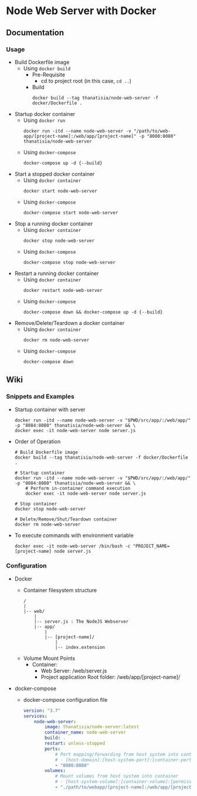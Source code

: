 # Node Web Server with Docker

## Documentation
### Usage
- Build Dockerfile image
    - Using `docker build`
        - Pre-Requisite
            + cd to project root (in this case, `cd ..`)
        - Build
            ```console
            docker build --tag thanatisia/node-web-server -f docker/Dockerfile .
            ```
- Startup docker container
    - Using `docker run`
        ```console
        docker run -itd --name node-web-server -v "/path/to/web-app/[project-name]:/web/app/[project-name]" -p "8080:8080" thanatisia/node-web-server
        ```
    - Using `docker-compose`
        ```console
        docker-compose up -d {--build}
        ```
- Start a stopped docker container
    - Using `docker container`
        ```console
        docker start node-web-server
        ```
    - Using `docker-compose`
        ```console
        docker-compose start node-web-server
        ```
- Stop a running docker container
    - Using `docker container`
        ```console
        docker stop node-web-server
        ```
    - Using `docker-compose`
        ```console
        docker-compose stop node-web-server
        ```
- Restart a running docker container
    - Using `docker container`
        ```console
        docker restart node-web-server
        ```
    - Using `docker-compose`
        ```console
        docker-compose down && docker-compose up -d {--build}
        ```
- Remove/Delete/Teardown a docker container
    - Using `docker container`
        ```console
        docker rm node-web-server
        ```
    - Using `docker-compose`
        ```console
        docker-compose down
        ```

## Wiki
### Snippets and Examples
- Startup container with server
    ```console
    docker run -itd --name node-web-server -v "$PWD/src/app/:/web/app/" -p "8084:8080" thanatisia/node-web-server && \
    docker exec -it node-web-server node server.js
    ```

- Order of Operation
    ```console
    # Build Dockerfile image
    docker build --tag thanatisia/node-web-server -f docker/Dockerfile .

    # Startup container
    docker run -itd --name node-web-server -v "$PWD/src/app/:/web/app/" -p "8084:8080" thanatisia/node-web-server && \
        # Perform in-container command execution
        docker exec -it node-web-server node server.js

    # Stop container
    docker stop node-web-server

    # Delete/Remove/Shut/Teardown container
    docker rm node-web-server
    ```

- To execute commands with environment variable
    ```console
    docker exec -it node-web-server /bin/bash -c "PROJECT_NAME=[project-name] node server.js
    ```

### Configuration
- Docker 
    - Container filesystem structure
        ```
        /
        |
        |-- web/
            |
            |-- server.js : The NodeJS Webserver
            |-- app/
                |
                |-- [project-name]/
                    |
                    |-- index.extension
        ```
    - Volume Mount Points
        - Container:
            + Web Server: /web/server.js
            + Project application Root folder: /web/app/[project-name]/

- docker-compose
    - docker-compose configuration file
        ```yaml
        version: "3.7"
        services:
            node-web-server:
                image: thanatisia/node-server:latest
                container_name: node-web-server
                build: .
                restart: unless-stopped
                ports:
                    # Port mapping/forwarding from host system into container
                    # - [host-domain]:[host-system-port]:[container-port]
                    - "8080:8080"
                volumes:
                    # Mount volumes from host system into container
                    # - [host-system-volume]:[container-volume]:[permission]
                    - "./path/to/webapp/[project-name]:/web/app/[project-name]
        ```


